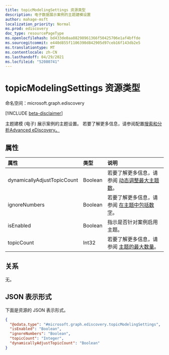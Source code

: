 ```yaml
---
title: topicModelingSettings 资源类型
description: 电子数据展示案例的主题建模设置
author: mahage-msft
localization_priority: Normal
ms.prod: ediscovery
doc_type: resourcePageType
ms.openlocfilehash: bd433de0aa88298961366f50425706e1af4bffde
ms.sourcegitcommit: e440d855f1106390d842905d97ceb16f143db2e5
ms.translationtype: MT
ms.contentlocale: zh-CN
ms.lasthandoff: 04/29/2021
ms.locfileid: "52080741"
---
```

# <a name="topicmodelingsettings-resource-type"></a>topicModelingSettings 资源类型

命名空间：microsoft.graph.ediscovery

[!INCLUDE [beta-disclaimer](../../includes/beta-disclaimer.md)]

主题建模 (电子) 展示案例的主题设置。 若要了解更多信息，请参阅配置[搜索和分析Advanced eDiscovery。](/microsoft-365/compliance/configure-search-and-analytics-settings-in-advanced-ediscovery)

## <a name="properties"></a>属性

|属性|类型|说明|
|:---|:---|:---|
|dynamicallyAdjustTopicCount|Boolean|若要了解更多信息，请参阅 [动态调整最大主题数](/microsoft-365/compliance/configure-search-and-analytics-settings-in-advanced-ediscovery#themes)。|
|ignoreNumbers|Boolean|若要了解更多信息，请参阅 [在主题中包括数字](/microsoft-365/compliance/configure-search-and-analytics-settings-in-advanced-ediscovery#themes)。|
|isEnabled|Boolean|指示是否针对案例启用主题。|
|topicCount|Int32|若要了解更多信息，请参阅 [主题的最大数量](/microsoft-365/compliance/configure-search-and-analytics-settings-in-advanced-ediscovery#themes)。|

## <a name="relationships"></a>关系

无。

## <a name="json-representation"></a>JSON 表示形式

下面是资源的 JSON 表示形式。
<!-- {
  "blockType": "resource",
  "@odata.type": "microsoft.graph.ediscovery.topicModelingSettings"
}
-->

``` json
{
  "@odata.type": "#microsoft.graph.ediscovery.topicModelingSettings",
  "isEnabled": "Boolean",
  "ignoreNumbers": "Boolean",
  "topicCount": "Integer",
  "dynamicallyAdjustTopicCount": "Boolean"
}
```
